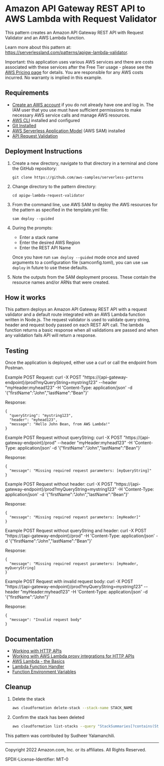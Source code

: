 # Amazon API Gateway REST API to AWS Lambda with Request Validator

This pattern creates an Amazon API Gateway REST API with Request Validator and an AWS Lambda function.

Learn more about this pattern at: https://serverlessland.com/patterns/apigw-lambda-validator.

Important: this application uses various AWS services and there are costs associated with these services after the Free Tier usage - please see the [AWS Pricing page](https://aws.amazon.com/pricing/) for details. You are responsible for any AWS costs incurred. No warranty is implied in this example.

## Requirements

- [Create an AWS account](https://portal.aws.amazon.com/gp/aws/developer/registration/index.html) if you do not already have one and log in. The IAM user that you use must have sufficient permissions to make necessary AWS service calls and manage AWS resources.
- [AWS CLI](https://docs.aws.amazon.com/cli/latest/userguide/install-cliv2.html) installed and configured
- [Git Installed](https://git-scm.com/book/en/v2/Getting-Started-Installing-Git)
- [AWS Serverless Application Model](https://docs.aws.amazon.com/serverless-application-model/latest/developerguide/serverless-sam-cli-install.html) (AWS SAM) installed
- [API Request Validation](https://docs.aws.amazon.com/apigateway/latest/developerguide/api-gateway-method-request-validation.html)

## Deployment Instructions

1. Create a new directory, navigate to that directory in a terminal and clone the GitHub repository:
   ```
   git clone https://github.com/aws-samples/serverless-patterns
   ```
1. Change directory to the pattern directory:
   ```
   cd apigw-lambda-request-validator
   ```
1. From the command line, use AWS SAM to deploy the AWS resources for the pattern as specified in the template.yml file:
   ```
   sam deploy --guided
   ```
1. During the prompts:

   - Enter a stack name
   - Enter the desired AWS Region
   - Enter the REST API Name

   Once you have run `sam deploy --guided` mode once and saved arguments to a configuration file (samconfig.toml), you can use `sam deploy` in future to use these defaults.

1. Note the outputs from the SAM deployment process. These contain the resource names and/or ARNs that were created.

## How it works

This pattern deploys an Amazon API Gateway REST API with a request validator and a default route integrated with an AWS Lambda function written in Node.js. The request validator is used to validate query string, header and request body passed on each REST API call. The lambda function returns a basic response when all validations are passed and when any validation fails API will return a response.

## Testing

Once the application is deployed, either use a curl or call the endpoint from Postman.

Example POST Request: curl -X POST "https://{api-gateway-endpoint}/prod?myQueryString=mystring123" --header "myHeader:myhead123" -H 'Content-Type: application/json' -d '{"firstName":"John","lastName":"Bean"}'

Response:

```
{
  "queryString": "mystring123",
  "header": "myhead123",
  "message": "Hello John Bean, from AWS Lambda!"
}
```

Example POST Request without queryString: curl -X POST "https://{api-gateway-endpoint}/prod" --header "myHeader:myhead123" -H 'Content-Type: application/json' -d '{"firstName":"John","lastName":"Bean"}'

Response:

```
{
  "message": "Missing required request parameters: [myQueryString]"
}
```

Example POST Request without header: curl -X POST "https://{api-gateway-endpoint}/prod?myQueryString=mystring123" -H 'Content-Type: application/json' -d '{"firstName":"John","lastName":"Bean"}'

Response:

```
{
  "message": "Missing required request parameters: [myHeader]"
}
```

Example POST Request without queryString and header: curl -X POST "https://{api-gateway-endpoint}/prod" -H 'Content-Type: application/json' -d '{"firstName":"John","lastName":"Bean"}'

Response:

```
{
  "message": "Missing required request parameters: [myHeader, myQueryString]
}
```

Example POST Request with invalid request body: curl -X POST "https://{api-gateway-endpoint}/prod?myQueryString=mystring123" --header "myHeader:myhead123" -H 'Content-Type: application/json' -d '{"firstName":"John"}'

Response:

```
{
  "message": "Invalid request body"
}
```

## Documentation

- [Working with HTTP APIs](https://docs.aws.amazon.com/apigateway/latest/developerguide/http-api.html)
- [Working with AWS Lambda proxy integrations for HTTP APIs](https://docs.aws.amazon.com/apigateway/latest/developerguide/http-api-develop-integrations-lambda.html)
- [AWS Lambda - the Basics](https://docs.aws.amazon.com/whitepapers/latest/serverless-architectures-lambda/aws-lambdathe-basics.html)
- [Lambda Function Handler](https://docs.aws.amazon.com/whitepapers/latest/serverless-architectures-lambda/the-handler.html)
- [Function Environment Variables](https://docs.aws.amazon.com/lambda/latest/dg/configuration-envvars.html)

## Cleanup

1. Delete the stack
   ```bash
   aws cloudformation delete-stack --stack-name STACK_NAME
   ```
1. Confirm the stack has been deleted
   ```bash
   aws cloudformation list-stacks --query "StackSummaries[?contains(StackName,'STACK_NAME')].StackStatus"
   ```

This pattern was contributed by Sudheer Yalamanchili.

---

Copyright 2022 Amazon.com, Inc. or its affiliates. All Rights Reserved.

SPDX-License-Identifier: MIT-0
